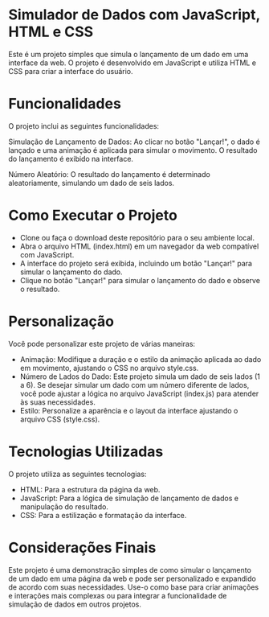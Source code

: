 # Simulador de Dados com JavaScript, HTML e CSS
Este é um projeto simples que simula o lançamento de um dado em uma interface da web. O projeto é desenvolvido em JavaScript e utiliza HTML e CSS para criar a interface do usuário.

# Funcionalidades
O projeto inclui as seguintes funcionalidades:

Simulação de Lançamento de Dados: Ao clicar no botão "Lançar!", o dado é lançado e uma animação é aplicada para simular o movimento. O resultado do lançamento é exibido na interface.

Número Aleatório: O resultado do lançamento é determinado aleatoriamente, simulando um dado de seis lados.

# Como Executar o Projeto

- Clone ou faça o download deste repositório para o seu ambiente local.
- Abra o arquivo HTML (index.html) em um navegador da web compatível com JavaScript.
- A interface do projeto será exibida, incluindo um botão "Lançar!" para simular o lançamento do dado.
- Clique no botão "Lançar!" para simular o lançamento do dado e observe o resultado.

# Personalização

Você pode personalizar este projeto de várias maneiras:

- Animação: Modifique a duração e o estilo da animação aplicada ao dado em movimento, ajustando o CSS no arquivo style.css.
- Número de Lados do Dado: Este projeto simula um dado de seis lados (1 a 6). Se desejar simular um dado com um número diferente de lados, você pode ajustar a lógica no arquivo JavaScript (index.js) para atender às suas necessidades.
- Estilo: Personalize a aparência e o layout da interface ajustando o arquivo CSS (style.css).

# Tecnologias Utilizadas

O projeto utiliza as seguintes tecnologias:

- HTML: Para a estrutura da página da web.
- JavaScript: Para a lógica de simulação de lançamento de dados e manipulação do resultado.
- CSS: Para a estilização e formatação da interface.

# Considerações Finais
Este projeto é uma demonstração simples de como simular o lançamento de um dado em uma página da web e pode ser personalizado e expandido de acordo com suas necessidades. Use-o como base para criar animações e interações mais complexas ou para integrar a funcionalidade de simulação de dados em outros projetos.
